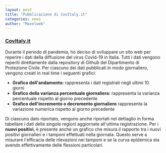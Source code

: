 ```yaml
---
layout: post
title: "Pubblicazione di CovItaly.it"
categories: news
author: "Maxelweb"
---
```


### [CovItaly.it](https://covitaly.it)

Durante il periodo di pandemia, ho deciso di sviluppare un sito web per reperire i dati della diffusione del virus Covid-19 in Italia. Tutti i dati vengono reperiti direttamente dalla repository di Github del Dipartimento di Protezione Civile. Per ciascuno dei dati pubblicati in modo giornaliero, vengono creati in real time i seguenti grafici:
- **Grafico dell'andamento:** rappresenta i dati registrati negli ultimi 10 giorni
- **Grafico della varianza percentuale giornaliera:** rappresenta la varianza percentuale rispetto al giorno precedente
- **Grafico dell'incremento o decremento giornaliero** rappresenta la variazione numerica rispetto al giorno precedente

Di ciascuno dato riportato, vengono anche riportati nel dettaglio in forma tabellare i dati delle singole regioni aggiornate all'ultima registrazione.
Per i **nuovi positivi**, è presente anche un grafico che misura il rapporto tra i nuovi positivi giornalieri e i tamponi effettuati nella giornata. Questo serve a misurare l'efficacia delle rilevazioni nei tamponi e se la curva epidemica sta avendo effettivamente delle flessioni particolari.

